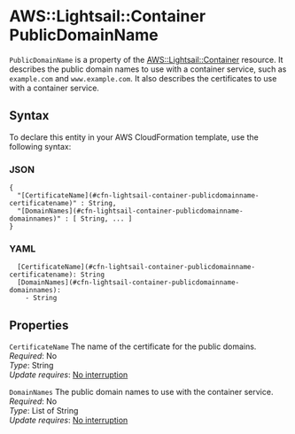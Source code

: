 # AWS::Lightsail::Container PublicDomainName<a name="aws-properties-lightsail-container-publicdomainname"></a>

`PublicDomainName` is a property of the [AWS::Lightsail::Container](https://docs.aws.amazon.com/AWSCloudFormation/latest/UserGuide/aws-resource-lightsail-container.html) resource\. It describes the public domain names to use with a container service, such as `example.com` and `www.example.com`\. It also describes the certificates to use with a container service\.

## Syntax<a name="aws-properties-lightsail-container-publicdomainname-syntax"></a>

To declare this entity in your AWS CloudFormation template, use the following syntax:

### JSON<a name="aws-properties-lightsail-container-publicdomainname-syntax.json"></a>

```
{
  "[CertificateName](#cfn-lightsail-container-publicdomainname-certificatename)" : String,
  "[DomainNames](#cfn-lightsail-container-publicdomainname-domainnames)" : [ String, ... ]
}
```

### YAML<a name="aws-properties-lightsail-container-publicdomainname-syntax.yaml"></a>

```
  [CertificateName](#cfn-lightsail-container-publicdomainname-certificatename): String
  [DomainNames](#cfn-lightsail-container-publicdomainname-domainnames): 
    - String
```

## Properties<a name="aws-properties-lightsail-container-publicdomainname-properties"></a>

`CertificateName`  <a name="cfn-lightsail-container-publicdomainname-certificatename"></a>
The name of the certificate for the public domains\.  
*Required*: No  
*Type*: String  
*Update requires*: [No interruption](https://docs.aws.amazon.com/AWSCloudFormation/latest/UserGuide/using-cfn-updating-stacks-update-behaviors.html#update-no-interrupt)

`DomainNames`  <a name="cfn-lightsail-container-publicdomainname-domainnames"></a>
The public domain names to use with the container service\.  
*Required*: No  
*Type*: List of String  
*Update requires*: [No interruption](https://docs.aws.amazon.com/AWSCloudFormation/latest/UserGuide/using-cfn-updating-stacks-update-behaviors.html#update-no-interrupt)
